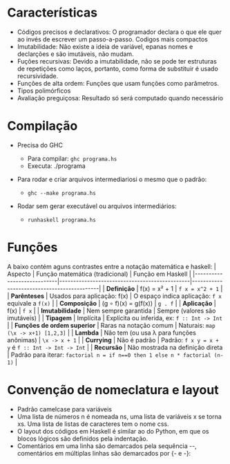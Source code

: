 # Características
- Códigos precisos e declarativos: O programador declara o que ele quer ao invés de escrever um passo-a-passo. Codigos mais compactos
- Imutabilidade: Não existe a ideia de variável, epanas nomes e declarções e são imutáveis, não mudam.
- Fuções recursivas: Devido a imutabilidade, não se pode ter estruturas de repetições como laços, portanto, como forma de substituir é usado recursividade.
- Funções de alta ordem: Funções que usam funções como parâmetros.
- Tipos polimórficos
- Avaliação preguiçosa: Resultado só será computado quando necessário

# Compilação 
- Precisa do GHC
    - Para compilar: `ghc programa.hs`
    - Executa: ./programa

- Para rodar e criar arquivos intermediariosi o mesmo que o padrão:
    - `ghc --make programa.hs`

- Rodar sem gerar executável ou arquivos intermediários:
    - `runhaskell programa.hs`


# Funções 
A baixo contém aguns contrastes entre a notação matemática e haskell:
| Aspecto                    | Função matemática (tradicional)                 | Função em Haskell                           |
|----------------------------|-----------------------------------------------|--------------------------------------------|
| **Definição**               | f(x) = x² + 1                                 | `f x = x^2 + 1`                             |
| **Parênteses**              | Usados para aplicação: f(x)                   | O espaço indica aplicação: `f x` equivale a `f(x)` |
| **Composição**              | (g ∘ f)(x) = g(f(x))                         | `g . f`                                    |
| **Aplicação**               | f(x)                                         | `f x`                                      |
| **Imutabilidade**           | Nem sempre garantida                         | Sempre (valores são imutáveis)             |
| **Tipagem**                 | Implícita                                    | Explícita ou inferida, ex: `f :: Int -> Int` |
| **Funções de ordem superior** | Raras na notação comum                     | Naturais: `map (\x -> x+1) [1,2,3]`         |
| **Lambda**                  | Não tem (ou usa λ para funções anônimas)     | `\x -> x + 1`                              |
| **Currying**                | Não é padrão                                 | Padrão: `f x y = x + y` é `f :: Int -> Int -> Int` |
| **Recursão**                | Não mostrada na definição direta             | Padrão para iterar: `factorial n = if n==0 then 1 else n * factorial (n-1)` |


# Convenção de nomeclatura e layout
- Padrão camelcase para variáveis 
- Uma lista de números n é nomeada ns, uma lista de variáveis x se torna xs. Uma lista de listas de caracteres tem o nome css.
- O layout dos códigos em Haskell é similar ao do Python, em que os blocos lógicos são definidos pela indentação.
- Comentários em uma linha são demarcados pela sequência --, comentários em múltiplas linhas são demarcados por {- e -}: